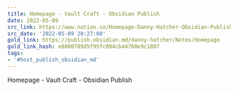 ```yaml
---
title: Homepage - Vault Craft - Obsidian Publish
date: 2022-05-09
src_link: https://www.notion.so/Homepage-Danny-Hatcher-Obsidian-Publish-e965a5528eaf43dab64957341cf0cebb
src_date: '2022-05-09 20:27:00'
gold_link: https://publish.obsidian.md/danny-hatcher/Notes/Homepage
gold_link_hash: e8800789d5f95fc094cb44760e9c1887
tags:
- '#host_publish_obsidian_md'
---
```



Homepage - Vault Craft - Obsidian Publish